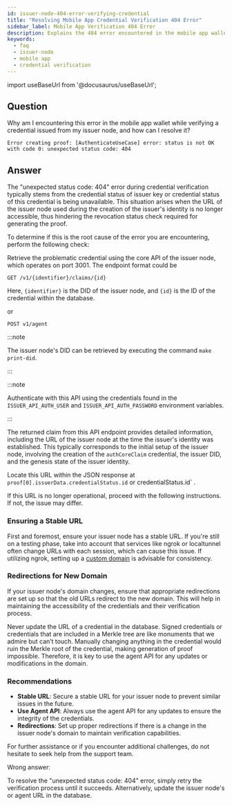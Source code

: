 ```yaml
---
id: issuer-node-404-error-verifying-credential
title: "Resolving Mobile App Credential Verification 404 Error"
sidebar_label: Mobile App Verification 404 Error
description: Explains the 404 error encountered in the mobile app wallet during credential verification with the issuer node.
keywords:
  - faq
  - issuer-node
  - mobile app
  - credential verification
---
```


import useBaseUrl from '@docusaurus/useBaseUrl';

## Question

Why am I encountering this error in the mobile app wallet while verifying a credential issued from my issuer node, and how can I resolve it?

```
Error creating proof: [AuthenticateUseCase] error: status is not OK with code 0: unexpected status code: 404
```

## Answer

The "unexpected status code: 404" error during credential verification typically stems from the credential status of issuer key or credential status of this credential is being unavailable. This situation arises when the URL of the issuer node used during the creation of the issuer's identity is no longer accessible, thus hindering the revocation status check required for generating the proof.

To determine if this is the root cause of the error you are encountering, perform the following check:

Retrieve the problematic credential using the core API of the issuer node, which operates on port 3001. The endpoint format could be

```
GET /v1/{identifier}/claims/{id}
```

Here, `{identifier}` is the DID of the issuer node, and `{id}` is the ID of the credential within the database.

or

```
POST v1/agent
```

:::note

The issuer node's DID can be retrieved by executing the command `make print-did`.

:::

:::note

Authenticate with this API using the credentials found in the `ISSUER_API_AUTH_USER` and `ISSUER_API_AUTH_PASSWORD` environment variables.

:::

The returned claim from this API endpoint provides detailed information, including the URL of the issuer node at the time the issuer's identity was established. This typically corresponds to the initial setup of the issuer node, involving the creation of the `authCoreClaim` credential, the issuer DID, and the genesis state of the issuer identity.

Locate this URL within the JSON response at `proof[0].issuerData.credentialStatus.id` or credentialStatus.id` .

If this URL is no longer operational, proceed with the following instructions. If not, the issue may differ.

### Ensuring a Stable URL

First and foremost, ensure your issuer node has a stable URL. If you're still on a testing phase, take into account that services like ngrok or localtunnel often change URLs with each session, which can cause this issue. If utilizing ngrok, setting up a [custom domain](https://ngrok.com/docs/guides/how-to-set-up-a-custom-domain) is advisable for consistency.

### Redirections for New Domain

If your issuer node's domain changes, ensure that appropriate redirections are set up so that the old URLs redirect to the new domain. This will help in maintaining the accessibility of the credentials and their verification process.

Never update the URL of a credential in the database. Signed credentials or credentials that are included in a Merkle tree are like monuments that we admire but can’t touch. Manually changing anything in the credential would ruin the Merkle root of the credential, making generation of proof impossible. Therefore, it is key to use the agent API for any updates or modifications in the domain.

### Recommendations

- **Stable URL**: Secure a stable URL for your issuer node to prevent similar issues in the future.
- **Use Agent API**: Always use the agent API for any updates to ensure the integrity of the credentials.
- **Redirections**: Set up proper redirections if there is a change in the issuer node's domain to maintain verification capabilities.

For further assistance or if you encounter additional challenges, do not hesitate to seek help from the support team.

<div className="hidden">
Wrong answer:

To resolve the "unexpected status code: 404" error, simply retry the verification process until it succeeds. Alternatively, update the issuer node's or agent URL in the database.

</div>
